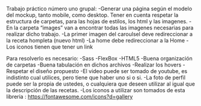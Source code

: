 Trabajo práctico número uno grupal:
-Generar una página según el modelo del mockup, tanto mobile, como desktop. Tener en cuenta respetar la estructura de carpetas, para las hojas de estilos, los html y las imagenes.
-En la carpeta “images” van a encontrar todas las imagenes necesarias para realizar dicho trabajo.
-La primer imagen del caroulsel deve redireccionar a la receta hompleta (nuevo html)
-La home debe redireccionar a la Home
-Los iconos tienen que tener un link

Para resolverlo es necesario:
-Sass
-FlexBox
-HTML5
-Buena organización de carpetas
-Buena tabulación en dichos archivos
-Realizar los hovers
-Respetar el diseño propuesto
-El video puede ser tomado de youtube, es indistinto cual utilices, pero tiene que haber uno si o si.
-La foto de perfil puede ser la propia de ustedes, o cualquiera que deseen utilizar al igual que la descripción de las recetas.
-Los iconos a utilizar son tomados de esta libreria : https://fontawesome.com/icons?d=gallery
